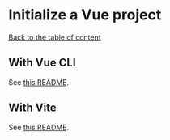 # Initialize a Vue project

[Back to the table of content](README.md)

## With Vue CLI

See [this README](part-init-project-with-vuecli.md).

## With Vite

See [this README](part-init-project-with-vite.md).
